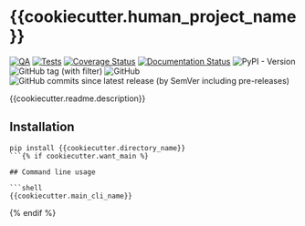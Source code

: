 # {{cookiecutter.human_project_name}}

[![QA](https://github.com/{{cookiecutter.github_username}}/{{cookiecutter.directory_name}}/actions/workflows/qa.yml/badge.svg)](https://github.com/{{cookiecutter.github_username}}/{{cookiecutter.directory_name}}/actions/workflows/qa.yml)
[![Tests](https://github.com/{{cookiecutter.github_username}}/{{cookiecutter.directory_name}}/actions/workflows/tests.yml/badge.svg)](https://github.com/{{cookiecutter.github_username}}/{{cookiecutter.directory_name}}/actions/workflows/tests.yml)
[![Coverage Status](https://coveralls.io/repos/github/{{cookiecutter.github_username}}/{{cookiecutter.directory_name}}/badge.svg?branch=master)](https://coveralls.io/github/{{cookiecutter.github_username}}/{{cookiecutter.directory_name}}?branch=master)
[![Documentation Status](https://readthedocs.org/projects/{{cookiecutter.directory_name}}/badge/?version=latest)](https://{{cookiecutter.directory_name}}.readthedocs.io/en/latest/?badge=latest)
![PyPI - Version](https://img.shields.io/pypi/v/{{cookiecutter.directory_name}})
![GitHub tag (with filter)](https://img.shields.io/github/v/tag/{{cookiecutter.github_username}}/{{cookiecutter.directory_name}})
![GitHub](https://img.shields.io/github/license/{{cookiecutter.github_username}}/{{cookiecutter.directory_name}})
![GitHub commits since latest release (by SemVer including pre-releases)](https://img.shields.io/github/commits-since/{{cookiecutter.github_username}}/{{cookiecutter.directory_name}}/v0.0.1/master)

{{cookiecutter.readme.description}}

## Installation

```shell
pip install {{cookiecutter.directory_name}}
```{% if cookiecutter.want_main %}

## Command line usage

```shell
{{cookiecutter.main_cli_name}}
```
{% endif %}
